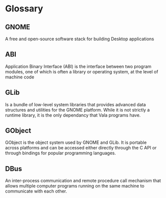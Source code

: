 # Glossary

## GNOME

A free and open-source software stack for building Desktop applications

## ABI

Application Binary Interface (ABI) is the interface between two program modules, one of which is often a library or operating system, at the level of machine code

## GLib

Is a bundle of low-level system libraries that provides advanced data structures and utilities for the GNOME platform. While it is not strictly a runtime library, it is the only dependancy that Vala programs have.

## GObject

GObject is the object system used by GNOME and GLib. It is portable across platforms and can be accessed either directly through the C API or through bindings for popular programming languages.

## DBus

An inter-process communication and remote procedure call mechanism that allows multiple computer programs running on the same machine to communicate with each other.